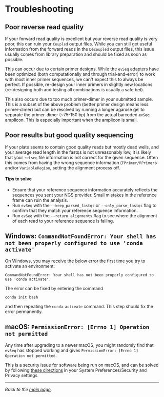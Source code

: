 # Troubleshooting
## Poor reverse read quality
If your forward read quality is excellent but your reverse read quality is very poor, this can ruin your `Coupled` output files. While you can still get useful information from the forward reads in the `Decoupled` output files, this issue usually comes from library preparation and should be fixed as soon as possible.

This can occur due to certain primer designs. While the `evSeq` adapters have been optimized (both computationally and through trial-and-error) to work with most inner primer sequences, we can't expect this to always be perfect. If possible, re-design your inner primers in slightly new locations (re-designing both and testing all combinations is usually a safe bet).

This also occurs due to too much primer-dimer in your submitted sample. This is a subset of the above problem (better primer design means less primer-dimer) but can be resolved by running a longer agarose gel to separate the primer-dimer (~75-150 bp) from the actual barcoded `evSeq` amplicon. This is especially important when the amplicon is small.
## Poor results but good quality sequencing
If your plate seems to contain good quality reads but mostly dead wells, and your average read length in the fastqs is not unreasonably low, it is likely that your `refseq` file information is not correct for the given sequence. Often this comes from having the wrong sequence information (`FPrimer/RPrimer`s and/or `VariableRegion`, setting the alignment process off.

#### Tips to solve
- Ensure that your reference sequence information accurately reflects the sequences you sent your NGS provider. Small mistakes in the reference frame can ruin the analysis.
- Run `evSeq` with the `--keep_parsed_fastqs` or `--only_parse_fastqs` flag to confirm that they match your reference sequence information.
- Run `evSeq` with the `--return_alignments` flag to see where the alignment of each read to your reference sequence is failing.

## Windows: `CommandNotFoundError: Your shell has not been properly configured to use 'conda activate'`
On Windows, you may receive the below error the first time you try to activate an environment:
```
CommandNotFoundError: Your shell has not been properly configured to use 'conda activate'.
```
The error can be fixed by entering the command
```
conda init bash
```
and then repeating the `conda activate` command. This step should fix the error permanently.

## macOS: `PermissionError: [Errno 1] Operation not permitted`
Any time after upgrading to a newer macOS, you might randomly find that `evSeq` has stopped working and gives `PermissionError: [Errno 1] Operation not permitted`.

This is a security issue for software being run on macOS, and can be solved by following [these directions](https://stackoverflow.com/questions/58479686/permissionerror-errno-1-operation-not-permitted-after-macos-catalina-update) in your System Preferences/Security and Privacy settings.

---

*Back to the [main page](../index.md).*